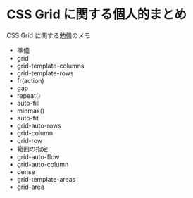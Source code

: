 # CSS Grid に関する個人的まとめ

CSS Grid に関する勉強のメモ

- 準備
- grid
- grid-template-columns
- grid-template-rows
- fr(action)
- gap
- repeat()
- auto-fill
- minmax()
- auto-fit
- grid-auto-rows
- grid-column
- grid-row
- 範囲の指定
- grid-auto-flow
- grid-auto-column
- dense
- grid-template-areas
- grid-area
